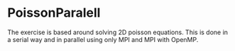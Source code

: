 PoissonParalell
===============
The exercise is based around solving 2D poisson equations. This is done in a serial way and in parallel using only MPI and MPI with OpenMP.
